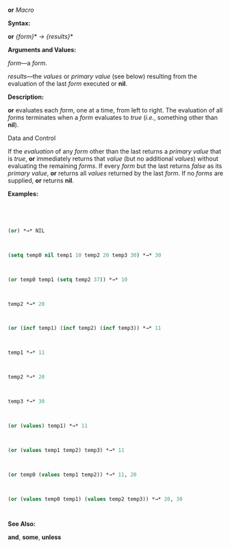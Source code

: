 **or** *Macro* 



**Syntax:** 



**or** *\{form\}*\* *→ \{results\}*\* 



**Arguments and Values:** 



*form*—a *form*. 



*results*—the *values* or *primary value* (see below) resulting from the evaluation of the last *form* executed or **nil**. 



**Description:** 



**or** evaluates each *form*, one at a time, from left to right. The evaluation of all *forms* terminates when a *form* evaluates to *true* (*i.e.*, something other than **nil**). 



Data and Control 











If the *evaluation* of any *form* other than the last returns a *primary value* that is *true*, **or** immediately returns that *value* (but no additional *values*) without evaluating the remaining *forms*. If every *form* but the last returns *false* as its *primary value*, **or** returns all *values* returned by the last *form*. If no *forms* are supplied, **or** returns **nil**. 



**Examples:**
```lisp
 



(or) *→* NIL 



(setq temp0 nil temp1 10 temp2 20 temp3 30) *→* 30 



(or temp0 temp1 (setq temp2 37)) *→* 10 



temp2 *→* 20 



(or (incf temp1) (incf temp2) (incf temp3)) *→* 11 



temp1 *→* 11 



temp2 *→* 20 



temp3 *→* 30 



(or (values) temp1) *→* 11 



(or (values temp1 temp2) temp3) *→* 11 



(or temp0 (values temp1 temp2)) *→* 11, 20 



(or (values temp0 temp1) (values temp2 temp3)) *→* 20, 30 




```
**See Also:** 



**and**, **some**, **unless** 



